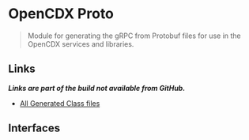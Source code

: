 # OpenCDX Proto
> Module for generating the gRPC from Protobuf files for use in the OpenCDX services and libraries. 

## Links
_**Links are part of the build not available from GitHub.**_
- [All Generated Class files](build/generated/src/**)

## Interfaces